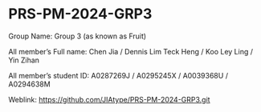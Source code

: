 # PRS-PM-2024-GRP3

Group Name:
Group 3 (as known as Fruit)

All member’s Full name:
Chen Jia /
Dennis Lim Teck Heng /
Koo Ley Ling /
Yin Zihan

All member’s student ID:
A0287269J /
A0295245X /
A0039368U /
A0294638M

Weblink:
https://github.com/JIAtype/PRS-PM-2024-GRP3.git

